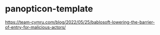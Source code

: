 # panopticon-template

https://team-cymru.com/blog/2022/05/25/bablosoft-lowering-the-barrier-of-entry-for-malicious-actors/

